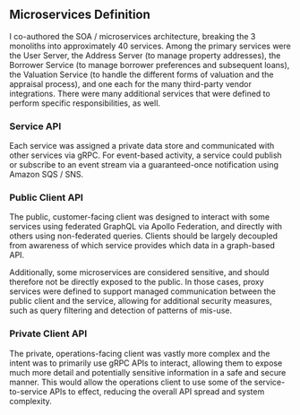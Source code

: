 ## Microservices Definition

I co-authored the SOA / microservices architecture, breaking the 3 monoliths into
approximately 40 services. Among the primary services were the User Server, the Address
Server (to manage property addresses), the Borrower Service (to manage borrower
preferences and subsequent loans), the Valuation Service (to handle the different forms
of valuation and the appraisal process), and one each for the many third-party vendor
integrations. There were many additional services that were defined to perform specific
responsibilities, as well.

### Service API

Each service was assigned a private data store and communicated with other services via gRPC. For event-based activity, a service could publish or subscribe to an event stream via a guaranteed-once notification using Amazon SQS / SNS.

### Public Client API

The public, customer-facing client was designed to interact with some services using
federated GraphQL via Apollo Federation, and directly with others using non-federated
queries. Clients should be largely decoupled from awareness of which service provides
which data in a graph-based API.

Additionally, some microservices are considered sensitive, and should therefore not be directly exposed to the public. In those cases, proxy services were defined to support managed communication between the public client and the service, allowing for additional security measures, such as query filtering and detection of patterns of mis-use.

### Private Client API

The private, operations-facing client was vastly more complex and the intent was to
primarily use gRPC APIs to interact, allowing them to expose much more detail and
potentially sensitive information in a safe and secure manner. This would allow the
operations client to use some of the service-to-service APIs to effect, reducing the
overall API spread and system complexity.
